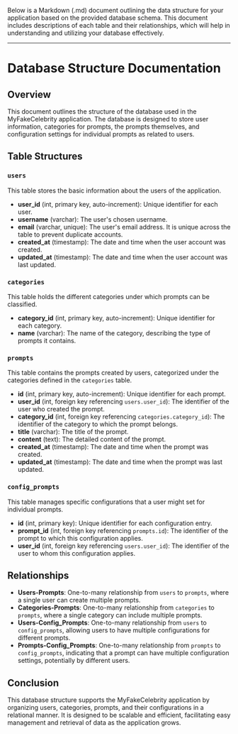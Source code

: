 Below is a Markdown (.md) document outlining the data structure for your application based on the provided database schema. This document includes descriptions of each table and their relationships, which will help in understanding and utilizing your database effectively.

---

# Database Structure Documentation

## Overview
This document outlines the structure of the database used in the MyFakeCelebrity application. The database is designed to store user information, categories for prompts, the prompts themselves, and configuration settings for individual prompts as related to users.

## Table Structures

### `users`
This table stores the basic information about the users of the application.

- **user_id** (int, primary key, auto-increment): Unique identifier for each user.
- **username** (varchar): The user's chosen username.
- **email** (varchar, unique): The user's email address. It is unique across the table to prevent duplicate accounts.
- **created_at** (timestamp): The date and time when the user account was created.
- **updated_at** (timestamp): The date and time when the user account was last updated.

### `categories`
This table holds the different categories under which prompts can be classified.

- **category_id** (int, primary key, auto-increment): Unique identifier for each category.
- **name** (varchar): The name of the category, describing the type of prompts it contains.

### `prompts`
This table contains the prompts created by users, categorized under the categories defined in the `categories` table.

- **id** (int, primary key, auto-increment): Unique identifier for each prompt.
- **user_id** (int, foreign key referencing `users.user_id`): The identifier of the user who created the prompt.
- **category_id** (int, foreign key referencing `categories.category_id`): The identifier of the category to which the prompt belongs.
- **title** (varchar): The title of the prompt.
- **content** (text): The detailed content of the prompt.
- **created_at** (timestamp): The date and time when the prompt was created.
- **updated_at** (timestamp): The date and time when the prompt was last updated.

### `config_prompts`
This table manages specific configurations that a user might set for individual prompts.

- **id** (int, primary key): Unique identifier for each configuration entry.
- **prompt_id** (int, foreign key referencing `prompts.id`): The identifier of the prompt to which this configuration applies.
- **user_id** (int, foreign key referencing `users.user_id`): The identifier of the user to whom this configuration applies.

## Relationships
- **Users-Prompts**: One-to-many relationship from `users` to `prompts`, where a single user can create multiple prompts.
- **Categories-Prompts**: One-to-many relationship from `categories` to `prompts`, where a single category can include multiple prompts.
- **Users-Config_Prompts**: One-to-many relationship from `users` to `config_prompts`, allowing users to have multiple configurations for different prompts.
- **Prompts-Config_Prompts**: One-to-many relationship from `prompts` to `config_prompts`, indicating that a prompt can have multiple configuration settings, potentially by different users.

## Conclusion
This database structure supports the MyFakeCelebrity application by organizing users, categories, prompts, and their configurations in a relational manner. It is designed to be scalable and efficient, facilitating easy management and retrieval of data as the application grows.
